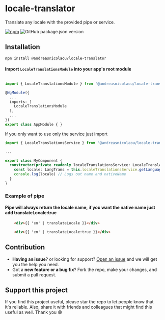 # locale-translator

Translate any locale with the provided pipe or service.

[![npm](https://img.shields.io/npm/l/express.svg)](https://www.npmjs.com/package/@andreasnicolaou/locale-translator)
![GitHub package.json version](https://img.shields.io/github/package-json/v/andreasnicolaou/locale-translator)

## Installation

```shell
npm install @andreasnicolaou/locale-translator
```

#### Import `LocaleTranslationsModule` into your app's root module
```typescript

import { LocaleTranslationsModule } from '@andreasnicolaou/locale-translator';

@NgModule({
  ...
  imports: [
    LocaleTranslationsModule
  ],
  ...
})
export class AppModule { }

```

If you only want to use only the service just import 


```typescript
import { LocaleTranslationsService } from '@andreasnicolaou/locale-translator';

...

export class MyComponent {
  constructor(private readonly localeTranslationsService: LocaleTranslationsService) {
    const locale: LangTrans = this.localeTranslationsService.getLanguage('en');
    console.log(locale) // Logs out name and nativeName
  }
}
```

### Example of pipe

#### Pipe will always return the locale name, if you want the native name just add translateLocale:true
```html
    <div>{{ 'en' | translateLocale }}</div>
```

```html
    <div>{{ 'en' | translateLocale:true }}</div>
```

## Contribution
- **Having an issue**? or looking for support? [Open an issue](https://github.com/andreasnicolaou/locale-translator/issues/new) and we will get you the help you need.
- Got a **new feature or a bug fix**? Fork the repo, make your changes, and submit a pull request.

## Support this project
If you find this project useful, please star the repo to let people know that it's reliable. Also, share it with friends and colleagues that might find this useful as well. Thank you :smile:
